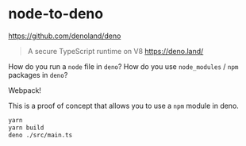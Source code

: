 # node-to-deno

https://github.com/denoland/deno 
> A secure TypeScript runtime on V8 https://deno.land/

How do you run a `node` file in `deno`?
How do you use `node_modules` / `npm` packages in `deno`?

Webpack!

This is a proof of concept that allows you to use a `npm` module in deno.

```bash
yarn
yarn build
deno ./src/main.ts
```